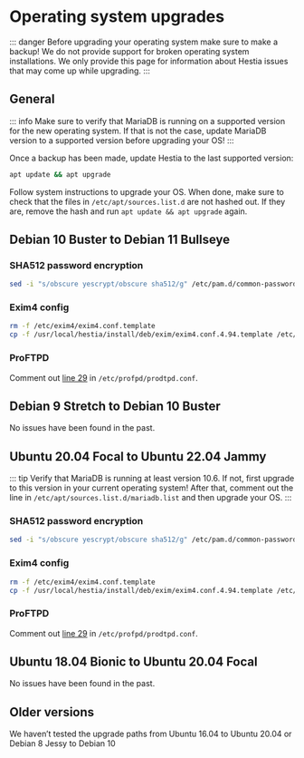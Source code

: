 # Operating system upgrades

::: danger
Before upgrading your operating system make sure to make a backup! We do not provide support for broken operating system installations. We only provide this page for information about Hestia issues that may come up while upgrading.
:::

## General

::: info
Make sure to verify that MariaDB is running on a supported version for the new operating system. If that is not the case, update MariaDB version to a supported version before upgrading your OS!
:::

Once a backup has been made, update Hestia to the last supported version:

```bash
apt update && apt upgrade
```

Follow system instructions to upgrade your OS. When done, make sure to check that the files in `/etc/apt/sources.list.d` are not hashed out. If they are, remove the hash and run `apt update && apt upgrade` again.

## Debian 10 Buster to Debian 11 Bullseye

### SHA512 password encryption

```bash
sed -i "s/obscure yescrypt/obscure sha512/g" /etc/pam.d/common-password
```

### Exim4 config

```bash
rm -f /etc/exim4/exim4.conf.template
cp -f /usr/local/hestia/install/deb/exim/exim4.conf.4.94.template /etc/exim4/exim4.conf.template
```

### ProFTPD

Comment out [line 29](https://github.com/hestiacp/hestiacp/blob/1ff8a4e5207aae1e241954a83b7e8070bcdca788/install/deb/proftpd/proftpd.conf#L29) in `/etc/profpd/prodtpd.conf`.

## Debian 9 Stretch to Debian 10 Buster

No issues have been found in the past.

## Ubuntu 20.04 Focal to Ubuntu 22.04 Jammy

::: tip
Verify that MariaDB is running at least version 10.6. If not, first upgrade to this version in your current operating system! After that, comment out the line in `/etc/apt/sources.list.d/mariadb.list` and then upgrade your OS.
:::

### SHA512 password encryption

```bash
sed -i "s/obscure yescrypt/obscure sha512/g" /etc/pam.d/common-password
```

### Exim4 config

```bash
rm -f /etc/exim4/exim4.conf.template
cp -f /usr/local/hestia/install/deb/exim/exim4.conf.4.94.template /etc/exim4/exim4.conf.template
```

### ProFTPD

Comment out [line 29](https://github.com/hestiacp/hestiacp/blob/1ff8a4e5207aae1e241954a83b7e8070bcdca788/install/deb/proftpd/proftpd.conf#L29) in `/etc/profpd/prodtpd.conf`.

## Ubuntu 18.04 Bionic to Ubuntu 20.04 Focal

No issues have been found in the past.

## Older versions

We haven’t tested the upgrade paths from Ubuntu 16.04 to Ubuntu 20.04 or Debian 8 Jessy to Debian 10
